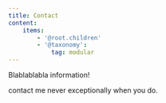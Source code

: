 ```yaml
---
title: Contact
content:
    items: 
        - '@root.children'
        - '@taxonomy':
            tag: modular
---
```


Blablablabla information!

contact me never exceptionally when you do.
